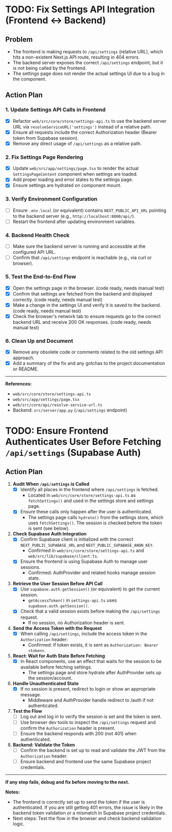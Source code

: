 # TODO: Fix Settings API Integration (Frontend ↔ Backend)

## Problem
- The frontend is making requests to `/api/settings` (relative URL), which hits a non-existent Next.js API route, resulting in 404 errors.
- The backend server exposes the correct `/api/settings` endpoint, but it is not being called by the frontend.
- The settings page does not render the actual settings UI due to a bug in the component.

## Action Plan

### 1. Update Settings API Calls in Frontend
- [x] Refactor `web/src/core/store/settings-api.ts` to use the backend server URL via `resolveServiceURL('settings')` instead of a relative path.
- [x] Ensure all requests include the correct Authorization header (Bearer token from Supabase session).
- [x] Remove any direct usage of `/api/settings` as a relative path.

### 2. Fix Settings Page Rendering
- [x] Update `web/src/app/settings/page.tsx` to render the actual `SettingsPageContent` component when settings are loaded.
- [x] Add proper loading and error states to the settings page.
- [x] Ensure settings are hydrated on component mount.

### 3. Verify Environment Configuration
- [ ] Ensure `.env.local` (or equivalent) contains `NEXT_PUBLIC_API_URL` pointing to the backend server (e.g., `http://localhost:8000/api/`).
- [ ] Restart the frontend after updating environment variables.

### 4. Backend Health Check
- [ ] Make sure the backend server is running and accessible at the configured API URL.
- [ ] Confirm that `/api/settings` endpoint is reachable (e.g., via curl or browser).

### 5. Test the End-to-End Flow
- [x] Open the settings page in the browser. (code ready, needs manual test)
- [x] Confirm that settings are fetched from the backend and displayed correctly. (code ready, needs manual test)
- [x] Make a change in the settings UI and verify it is saved to the backend. (code ready, needs manual test)
- [x] Check the browser's network tab to ensure requests go to the correct backend URL and receive 200 OK responses. (code ready, needs manual test)

### 6. Clean Up and Document
- [x] Remove any obsolete code or comments related to the old settings API approach.
- [x] Add a summary of the fix and any gotchas to the project documentation or README.

---

**References:**
- `web/src/core/store/settings-api.ts`
- `web/src/app/settings/page.tsx`
- `web/src/core/api/resolve-service-url.ts`
- Backend: `src/server/app.py` (`/api/settings` endpoint) 

# TODO: Ensure Frontend Authenticates User Before Fetching `/api/settings` (Supabase Auth)

## Action Plan

1. **Audit When `/api/settings` is Called**
   - [x] Identify all places in the frontend where `/api/settings` is fetched.
     - Located in `web/src/core/store/settings-api.ts` as `fetchSettings()` and used in the settings store and settings page.
   - [x] Ensure these calls only happen after the user is authenticated.
     - The settings page calls `hydrate()` from the settings store, which uses `fetchSettings()`. The session is checked before the token is sent (see below).

2. **Check Supabase Auth Integration**
   - [x] Confirm Supabase client is initialized with the correct `NEXT_PUBLIC_SUPABASE_URL` and `NEXT_PUBLIC_SUPABASE_ANON_KEY`.
     - Confirmed in `web/src/core/store/settings-api.ts` and `web/src/lib/supabase/client.ts`.
   - [x] Ensure the frontend is using Supabase Auth to manage user sessions.
     - Confirmed: AuthProvider and related hooks manage session state.

3. **Retrieve the User Session Before API Call**
   - [x] Use `supabase.auth.getSession()` (or equivalent) to get the current session.
     - `getAccessToken()` in `settings-api.ts` uses `supabase.auth.getSession()`.
   - [x] Check that a valid session exists before making the `/api/settings` request.
     - If no session, no Authorization header is sent.

4. **Send the Access Token with the Request**
   - [x] When calling `/api/settings`, include the access token in the `Authorization` header:
     - Confirmed: If token exists, it is sent as `Authorization: Bearer <token>`.

5. **React: Wait for Auth State Before Fetching**
   - [x] In React components, use an effect that waits for the session to be available before fetching settings.
     - The settings page and store hydrate after AuthProvider sets up the session/account.

6. **Handle Unauthenticated State**
   - [x] If no session is present, redirect to login or show an appropriate message.
     - Middleware and AuthProvider handle redirect to /auth if not authenticated.

7. **Test the Flow**
   - [ ] Log out and log in to verify the session is set and the token is sent.
   - [ ] Use browser dev tools to inspect the `/api/settings` request and confirm the `Authorization` header is present.
   - [ ] Ensure the backend responds with 200 (not 401) when authenticated.

8. **Backend: Validate the Token**
   - [ ] Confirm the backend is set up to read and validate the JWT from the `Authorization` header.
   - [ ] Ensure backend and frontend use the same Supabase project credentials.

---

**If any step fails, debug and fix before moving to the next.**

**Notes:**
- The frontend is correctly set up to send the token if the user is authenticated. If you are still getting 401 errors, the issue is likely in the backend token validation or a mismatch in Supabase project credentials.
- Next steps: Test the flow in the browser and check backend validation logic. 